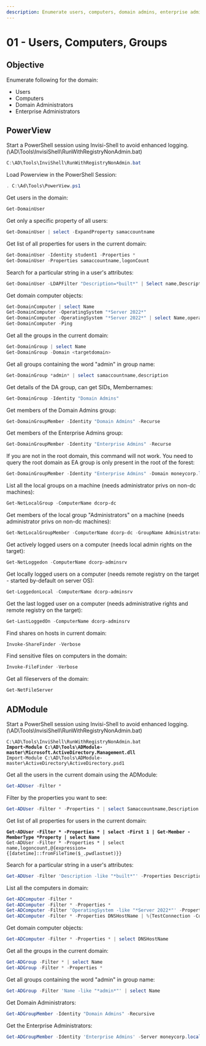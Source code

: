 ```yaml
---
description: Enumerate users, computers, domain admins, enterprise admins
---
```


# 01 - Users, Computers, Groups

## Objective

Enumerate following for the domain:

* Users
* Computers
* Domain Administrators
* Enterprise Administrators

## PowerView

Start a PowerShell session using Invisi-Shell to avoid enhanced logging. (\AD\Tools\InvisiShell\RunWithRegistryNonAdmin.bat)

```powershell
C:\AD\Tools\InviShell\RunWithRegistryNonAdmin.bat
```

Load Powerview in the PowerShell Session:

```powershell
. C:\Ad\Tools\PowerView.ps1
```

Get users in the domain:

```powershell
Get-DomainUser
```

Get only a specific property of all users:

```powershell
Get-DomainUser | select -ExpandProperty samaccountname
```

Get list of all properties for users in the current domain:

```powershell
Get-DomainUser -Identity student1 -Properties *
Get-DomainUser -Properties samaccountname,logonCount
```

Search for a particular string in a user's attributes:

```powershell
Get-DomainUser -LDAPFilter "Description=*built*" | Select name,Description
```

Get domain computer objects:

```powershell
Get-DomainComputer | select Name
Get-DomainComputer -OperatingSystem "*Server 2022*"
Get-DomainComputer -OperatingSystem "*Server 2022*" | select Name,operatingsystem
Get-DomainComputer -Ping
```

Get all the groups in the current domain:

```powershell
Get-DomainGroup | select Name
Get-DomainGroup -Domain <targetdomain>
```

Get all groups containing the word "admin" in group name:

```powershell
Get-DomainGroup *admin* | select samaccountname,description
```

Get details of the DA group, can get SIDs, Membernames:

```powershell
Get-DomainGroup -Identity "Domain Admins"
```

Get members of the Domain Admins group:

```powershell
Get-DomainGroupMember -Identity "Domain Admins" -Recurse
```

Get members of the Enterprise Admins group:

```powershell
Get-DomainGroupMember -Identity "Enterprise Admins" -Recurse
```

If you are not in the root domain, this command will not work. You need to query the root domain as EA group is only present in the root of the forest:

```powershell
Get-DomainGroupMember -Identity "Enterprise Admins" -Domain moneycorp.local
```

List all the local groups on a machine (needs administrator privs on non-dc machines):

```powershell
Get-NetLocalGroup -ComputerName dcorp-dc
```

Get members of the local group "Administrators" on a machine (needs administrator privs on non-dc machines):

```powershell
Get-NetLocalGroupMember -ComputerName dcorp-dc -GroupName Administrators
```

Get actively logged users on a computer (needs local admin rights on the target):

```powershell
Get-NetLoggedon -ComputerName dcorp-adminsrv
```

Get locally logged users on a computer (needs remote registry on the target - started by-default on server OS):

```powershell
Get-LoggedonLocal -ComputerName dcorp-adminsrv
```

Get the last logged user on a computer (needs administrative rights and remote registry on the target):

```powershell
Get-LastLoggedOn -ComputerName dcorp-adminsrv
```

Find shares on hosts in current domain:

```powershell
Invoke-ShareFinder -Verbose
```

Find sensitive files on computers in the domain:

```powershell
Invoke-FileFinder -Verbose
```

Get all fileservers of the domain:

```powershell
Get-NetFileServer
```

## ADModule

Start a PowerShell session using Invisi-Shell to avoid enhanced logging. (\AD\Tools\InvisiShell\RunWithRegistryNonAdmin.bat)

<pre class="language-powershell"><code class="lang-powershell">C:\AD\Tools\InviShell\RunWithRegistryNonAdmin.bat
<strong>Import-Module C:\AD\Tools\ADModule-master\Microsoft.ActiveDirectory.Management.dll
</strong>Import-Module C:\AD\Tools\ADModule-master\ActiveDirectory\ActiveDirectory.psd1
</code></pre>

Get all the users in the current domain using the ADModule:

```powershell
Get-ADUser -Filter *
```

Filter by the properties you want to see:

```powershell
Get-ADUser -Filter * -Properties * | select Samaccountname,Description
```

Get list of all properties for users in the current domain:

<pre class="language-powershell"><code class="lang-powershell"><strong>Get-ADUser -Filter * -Properties * | select -First 1 | Get-Member -MemberType *Property | select Name
</strong>Get-ADUser -Filter * -Properties * | select name,logoncount,@{expression={[datetime]::fromFileTime($_.pwdlastset)}}
</code></pre>

Search for a particular string in a user's attributes:

```powershell
Get-ADUser -Filter 'Description -like "*built*"' -Properties Description | select name,Description
```

List all the computers in domain:

```powershell
Get-ADComputer -Filter *
Get-ADComputer -Filter * -Properties *
Get-ADComputer -Filter 'OperatingSystem -like "*Server 2022*"' -Properties OperatingSystem | select Name,OperatingSystem
Get-ADComputer -Filter * -Properties DNSHostName | %{TestConnection -Count 1 -ComputerName $_.DNSHostName}
```

Get domain computer objects:

```powershell
Get-ADComputer -Filter * -Properties * | select DNSHostName
```

Get all the groups in the current domain:

```powershell
Get-ADGroup -Filter * | select Name
Get-ADGroup -Filter * -Properties *
```

Get all groups containing the word "admin" in group name:

```powershell
Get-ADGroup -Filter 'Name -like "*admin*"' | select Name
```

Get Domain Administrators:

```powershell
Get-ADGroupMember -Identity "Domain Admins" -Recursive
```

Get the Enterprise Administrators:

```powershell
Get-ADGroupMember -Identity 'Enterprise Admins' -Server moneycorp.local
```

